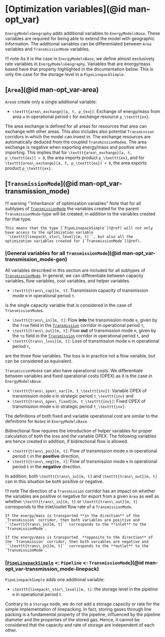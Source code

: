# [Optimization variables](@id man-opt_var)

`EnergyModelsGeography` adds additional variables to `EnergyModelsBase`.
These variables are required for being able to extend the model with geographic information.
The additional variables can be differentiated between `Area` variables and `TransmissionMode` variables.

!!! note
    As it is the case in `EnergyModelsBase`, we define almost exclusively rate variables in `EnergyModelsGeography`.
    Variables that are energy/mass based have that property highlighted in the documentation below.
    This is only the case for the storage level in a `PipeLinepackSimple`.

## [`Area`](@id man-opt_var-area)

`Area`s create only a single additional variable:

- ``\texttt{area\_exchange}[a, t, p_{ex}]``: Exchange of energy/mass from area ``a`` in operational period ``t`` for exchange resource ``p_\texttt{ex}``.

The area exchange is defined for all areas for resources that area can exchange with other areas.
This also includes also potential `Transmission` corridors in which the model can invest in.
The exchange resources are automatically deduced from the coupled `TransmissionMode`s.
The area exchange is negative when exporting energy/mass and positive when importing.
This implies that for ``\texttt{area\_exchange}[a, t, p_\texttt{ex}] > 0``, the area imports product ``p_\texttt{ex}``, and for ``\texttt{area\_exchange}[a, t, p_\texttt{ex}] < 0``, the area exports product ``p_\texttt{ex}``.

## [`TransmissionMode`](@id man-opt_var-transmission_mode)

!!! warning "'Inheritance' of optimization variables"
    Note that for all subtypes of [`TransmissionMode`](@ref) the variables created for the parent `TransmissionMode`-type will be created, in addition to the variables created for that type.

    This means that the type [`PipeLinepackSimple`](@ref) will not only have access to the optimization variable ``\texttt{linepack\_stor\_level}[m, t]``, but also all the optimization variables created for [`TransmissionMode`](@ref).

### [General variables for all `TransmissionMode`](@id man-opt_var-transmission_mode-gen)

All variables described in this section are included for all subtypes of [`TransmissionMode`](@ref).
In general, we can differentiate between capacity variables, flow variables, cost variables, and helper variables.

- ``\texttt{trans\_cap}[m, t]``: Transmission capacity of transmission mode ``m`` in operational period ``t``.

is the single capacity variable that is considered in the case of `TransmissionMode`s.

- ``\texttt{trans\_in}[m, t]``: Flow **into** the transmission mode ``m``, given by the `from` field in the [`Transmission`](@ref) corridor in operational period ``t``,
- ``\texttt{trans\_out}[m, t]``: Flow **out** of transmission mode ``m``, given by the `to` field in the [`Transmission`](@ref) corridor in operational period ``t``, and
- ``\texttt{trans\_loss}[m, t]``: Loss of transmission mode ``m`` in operational period ``t``,

are the three flow variables.
The loss is in practice not a flow variable, but can be considered as equivalent.

`TransmissionMode`s can also have operational costs.
We differentiate between variables and fixed operational costs (OPEX) as it is the case in `EnergyModelsBase`:

- ``\texttt{trans\_opex\_var}[m, t_\texttt{inv}]``: Variable OPEX of transmission mode ``m`` in strategic period ``t_\texttt{inv}`` and
- ``\texttt{trans\_opex\_fixed}[m, t_\texttt{inv}]``: Fixed OPEX of transmission mode ``m`` in strategic period ``t_\texttt{inv}``.

The definitions of both fixed and variable operational cost are similar to the definitions for `Node`s in `EnergyModelsBase`.

Bidirectional flow requires the introduction of helper variables for proper calculation of both the loss and the variable OPEX.
The following variables are hence created in addition, if bidirectional flow is allowed.

- ``\texttt{trans\_pos}[m, t]``: Flow of transmission mode ``m`` in operational period ``t`` in the **positive** direction,
- ``\texttt{trans\_neg}[m, t]``: Flow of transmission mode ``m`` in operational period ``t`` in the **negative** direction.

In addition, both ``\texttt{trans\_in}[m, t]`` and ``\texttt{trans\_out}[m, t]`` can in this situation be both positive or negative.

!!! note
    The direction of a `Transmission` corridor has an impact on whether the variables are positive or negative for export from a given `Area` as well as whether ``\texttt{trans\_in}[m, t]`` or ``\texttt{trans\_out}[m, t]`` corresponds to the inlet/outlet flow rate of a `TransmissionMode`.

    If the energy/mass is transported **in the direction** of the `Transmission` corridor, then both variables are positive and ``\texttt{trans\_in}[m, t]`` corresponds to the **inlet** to the `TransmissionMode`.

    If the energy/mass is transported  **opposite to the direction** of the `Transmission` corridor, then both variables are negative and ``\texttt{trans\_in}[m, t]`` corresponds to the **outlet** to the `TransmissionMode`.

### [[`PipeLinepackSimple`](@ref) <: `Pipeline` <: `TransmissionMode`](@id man-opt_var-transmission_mode-linepack)

`PipeLinepackSimple` adds one additional variable:

- ``\texttt{linepack\_stor\_level}[m, t]``: the storage level in the pipeline ``m`` in operational period ``t``.

Contrary to a `Storage` node, we do not add a storage capacity or rate for the simple implementation of linepacking.
In fact, storing gases through line packing is a fundamental property of the pipeline, influenced by the pipeline diameter and the properties of the stored gas.
Hence, it cannot be considered that the capacity and rate of storage are independent of each other.
